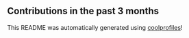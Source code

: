 
## Contributions in the past 3 months

This README was automatically generated using [coolprofiles](https://github.com/lshaoqin/coolprofiles)!
